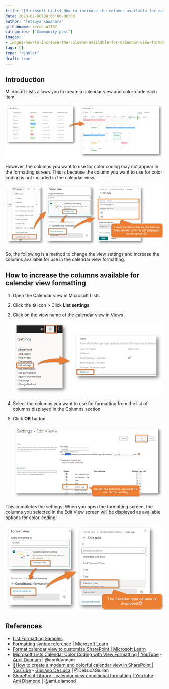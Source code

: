 ```yaml
---
title: "[Microsoft Lists] How to increase the columns available for calendar view formatting"
date: 2023-02-06T00:00:00-00:00
author: "Tetsuya Kawahara"
githubname: tecchan1107
categories: ["Community post"]
images:
- images/how-to-increase-the-columns-available-for-calendar-view-formatting.png
tags: []
type: "regular"
draft: true
---
```


## Introduction

Microsoft Lists allows you to create a calendar view and color-code each item.

![screenshot of the calendar view](./images/calendar-view.png)

However, the columns you want to use for color coding may not appear in the formatting screen. This is because the column you want to use for color coding is not included in the calendar view.

![formatting screen before setting view settings](./images/formatting-screen-before-setting-view-settings.png)

So, the following is a method to change the view settings and increase the columns available for use in the calendar view formatting.

## How to increase the columns available for calendar view formatting

1. Open the Calendar view in Microsoft Lists
2. Click the **⚙** icon > Click **List settings**
3. Click on the view name of the calendar view in Views

    ![list settings screen](./images/list-settings-screen.png)

4. Select the columns you want to use for formatting from the list of columns displayed in the Columns section
5. Click **OK** button

    ![edit view screen](./images/edit-view-screen.png)

This completes the settings. When you open the formatting screen, the columns you selected in the Edit View screen will be displayed as available options for color-coding!

![formatting screen after setting view settings](./images/formatting-screen-after-setting-view-settings.png)

## References

- [List Formatting Samples](https://pnp.github.io/List-Formatting/)
- [Formatting syntax reference | Microsoft Learn](https://learn.microsoft.com/sharepoint/dev/declarative-customization/formatting-syntax-reference)
- [Format calendar view to customize SharePoint | Microsoft Learn](https://learn.microsoft.com/sharepoint/dev/declarative-customization/view-calendar-formatting)
- [Microsoft Lists Calendar Color Coding with View Formatting | YouTube](https://www.youtube.com/watch?v=QkHQs1HX-eE) - [April Dunnam](https://twitter.com/aprildunnam) | @aprildunnam
- [📆How to create a modern and colorful calendar view in SharePoint | YouTube](https://www.youtube.com/watch?v=q-8BzgXEwGk) - [Giuliano De Luca](https://twitter.com/DeLucaGiulian) | @DeLucaGiulian
- [SharePoint Library - calendar view conditional formatting | YouTube](https://www.youtube.com/watch?v=CWS8bMoYTys) - [Ami Diamond](https://twitter.com/ami_diamond) | @ami_diamond
